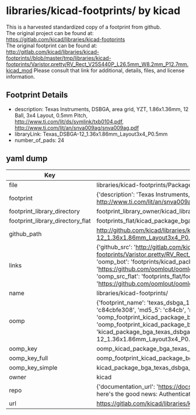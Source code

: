 # libraries/kicad-footprints/ by kicad  
This is a harvested standardized copy of a footprint from github.  
The original project can be found at:  
https://gitlab.com/kicad/libraries/kicad-footprints  
The original footprint can be found at:
http://gitlab.com/kicad/libraries/kicad-footprints//blob/master/tmp/libraries/kicad-footprints/Varistor.pretty/RV_Rect_V25S440P_L26.5mm_W8.2mm_P12.7mm.kicad_mod
Please consult that link for additional, details, files, and license information.  
## Footprint Details
* description: Texas Instruments, DSBGA, area grid, YZT, 1.86x1.36mm, 12 Ball, 3x4 Layout, 0.5mm Pitch, http://www.ti.com/lit/ds/symlink/txb0104.pdf, http://www.ti.com/lit/an/snva009ag/snva009ag.pdf  
* libraryLink: Texas_DSBGA-12_1.36x1.86mm_Layout3x4_P0.5mm  
* number_of_pads: 24  
## yaml dump  
| Key | Value |  
| --- | --- |  
| file | libraries/kicad-footprints/Package_BGA.pretty/Texas_DSBGA-12_1.36x1.86mm_Layout3x4_P0.5mm.kicad_mod |  
| footprint | {'description': 'Texas Instruments, DSBGA, area grid, YZT, 1.86x1.36mm, 12 Ball, 3x4 Layout, 0.5mm Pitch, http://www.ti.com/lit/ds/symlink/txb0104.pdf, http://www.ti.com/lit/an/snva009ag/snva009ag.pdf', 'libraryLink': 'Texas_DSBGA-12_1.36x1.86mm_Layout3x4_P0.5mm', 'number_of_pads': 24} |  
| footprint_library_directory | footprint_library_owner/kicad_libraries/kicad-footprints/ |  
| footprint_library_directory_flat | footprints_flat/kicad_package_bga_texas_dsbga_12_1_36x1_86mm_layout3x4_p0_5mm/working |  
| github_path | http://github.com/kicad/libraries/kicad-footprints//blob/master/tmp/libraries/kicad-footprints/Package_BGA.pretty/Texas_DSBGA-12_1.36x1.86mm_Layout3x4_P0.5mm.kicad_mod |  
| links | {'github_src': 'http://gitlab.com/kicad/libraries/kicad-footprints//blob/master/tmp/libraries/kicad-footprints/Varistor.pretty/RV_Rect_V25S440P_L26.5mm_W8.2mm_P12.7mm.kicad_mod', 'github_src_repo': 'https://gitlab.com/kicad/libraries/kicad-footprints', 'oomp_bot': 'footprints/kicad_package_bga_texas_dsbga_12_1_36x1_86mm_layout3x4_p0_5mm/working', 'oomp_bot_github': 'https://github.com/oomlout/oomlout_oomp_footprint_bot/tree/main/footprints/kicad_package_bga_texas_dsbga_12_1_36x1_86mm_layout3x4_p0_5mm/working', 'oomp_src_flat': 'footprints_flat/footprints_flat/kicad_package_bga_texas_dsbga_12_1_36x1_86mm_layout3x4_p0_5mm/working', 'oomp_src_flat_github': 'https://github.com/oomlout/oomlout_oomp_footprint_src/tree/main/footprints_flat/kicad_package_bga_texas_dsbga_12_1_36x1_86mm_layout3x4_p0_5mm/working'} |  
| name | libraries/kicad-footprints/ |  
| oomp | {'footprint_name': 'texas_dsbga_12_1_36x1_86mm_layout3x4_p0_5mm', 'library_name': 'package_bga', 'md5': 'c84cbfe3087cc830c82eee04d1f51cf6', 'md5_10': 'c84cbfe308', 'md5_5': 'c84cb', 'md5_6': 'c84cbf', 'oomp_key': 'oomp_kicad_package_bga_texas_dsbga_12_1_36x1_86mm_layout3x4_p0_5mm', 'oomp_key_extra': 'oomp_footprint_kicad_package_bga_texas_dsbga_12_1_36x1_86mm_layout3x4_p0_5mm', 'oomp_key_full': 'oomp_footprint_kicad_package_bga_texas_dsbga_12_1_36x1_86mm_layout3x4_p0_5mm_c84cbf', 'oomp_key_simple': 'kicad_package_bga_texas_dsbga_12_1_36x1_86mm_layout3x4_p0_5mm', 'original_filename': 'libraries/kicad-footprints/Package_BGA.pretty/Texas_DSBGA-12_1.36x1.86mm_Layout3x4_P0.5mm.kicad_mod', 'owner_name': 'kicad'} |  
| oomp_key | oomp_kicad_package_bga_texas_dsbga_12_1_36x1_86mm_layout3x4_p0_5mm |  
| oomp_key_full | oomp_footprint_kicad_package_bga_texas_dsbga_12_1_36x1_86mm_layout3x4_p0_5mm |  
| oomp_key_simple | kicad_package_bga_texas_dsbga_12_1_36x1_86mm_layout3x4_p0_5mm |  
| owner | kicad |  
| repo | {'documentation_url': 'https://docs.github.com/rest/overview/resources-in-the-rest-api#rate-limiting', 'message': "API rate limit exceeded for 84.66.173.59. (But here's the good news: Authenticated requests get a higher rate limit. Check out the documentation for more details.)"} |  
| url | https://gitlab.com/kicad/libraries/kicad-footprints |  

